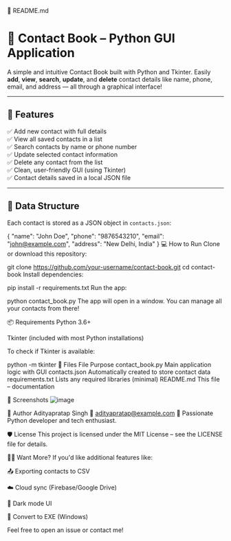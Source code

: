 📘 README.md



# 📒 Contact Book – Python GUI Application

A simple and intuitive Contact Book built with Python and Tkinter. Easily **add**, **view**, **search**, **update**, and **delete** contact details like name, phone, email, and address — all through a graphical interface!

---

## 🧰 Features

✅ Add new contact with full details  
✅ View all saved contacts in a list  
✅ Search contacts by name or phone number  
✅ Update selected contact information  
✅ Delete any contact from the list  
✅ Clean, user-friendly GUI (using Tkinter)  
✅ Contact details saved in a local JSON file

---

## 📂 Data Structure

Each contact is stored as a JSON object in `contacts.json`:


{
  "name": "John Doe",
  "phone": "9876543210",
  "email": "john@example.com",
  "address": "New Delhi, India"
}
💻 How to Run
Clone or download this repository:




git clone https://github.com/your-username/contact-book.git
cd contact-book
Install dependencies:




pip install -r requirements.txt
Run the app:




python contact_book.py
The app will open in a window. You can manage all your contacts from there!

📦 Requirements
Python 3.6+

Tkinter (included with most Python installations)

To check if Tkinter is available:




python -m tkinter
📁 Files
File	Purpose
contact_book.py	Main application logic with GUI
contacts.json	Automatically created to store contact data
requirements.txt	Lists any required libraries (minimal)
README.md	This file – documentation

🌟 Screenshots
![image](https://github.com/user-attachments/assets/8f639f3d-2feb-4c59-85ec-e4c2ce7a1ba3)

🧠 Author
Adityapratap Singh
📧 adityapratap@example.com
💼 Passionate Python developer and tech enthusiast.

🛡️ License
This project is licensed under the MIT License – see the LICENSE file for details.

🙋‍♂️ Want More?
If you'd like additional features like:

📤 Exporting contacts to CSV

☁️ Cloud sync (Firebase/Google Drive)

🌙 Dark mode UI

🧊 Convert to EXE (Windows)

Feel free to open an issue or contact me!



